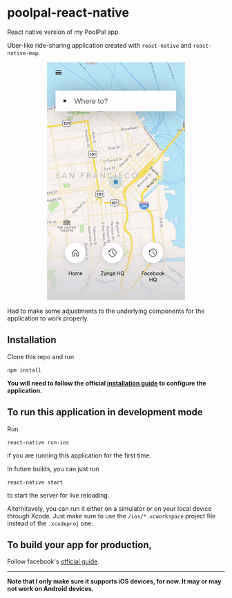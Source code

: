 # poolpal-react-native

React native version of my PoolPal app

Uber-like ride-sharing application created with `react-native` and `react-native-map`.

<p align="center">
    <img src="https://github.com/davidwu220/poolpal-react-native/blob/master/uber-animation-small.gif" alt="Uber-like animation" />
</p>

Had to make some adjustments to the underlying components for the application to work properly.

## Installation

Clone this repo and run

```
npm install
```

**You will need to follow the official [installation guide](https://github.com/react-community/react-native-maps/blob/master/docs/installation.md) to configure the application.**

## To run this application in development mode

Run

```
react-native run-ios
```

if you are running this application for the first time.

In future builds, you can just run

```
react-native start
```

to start the server for live reloading.

Alternitavely, you can run it either on a simulator or on your local device through Xcode. Just make sure to use the `/ios/*.xcworkspace` project file instead of the `.xcodeproj` one.

## To build your app for production,

Follow facebook's [official guide](https://facebook.github.io/react-native/docs/running-on-device).

---

**Note that I only make sure it supports iOS devices, for now. It may or may not work on Android devices.**

